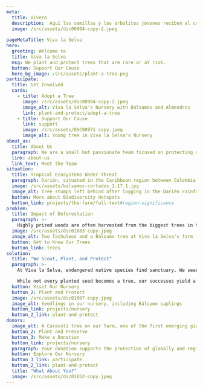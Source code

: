 ```yaml
---
meta:
  title: Vivero
  description:  Aquí las semillas y los arbolitos jóvenes reciben el cuidado y la atención que necesitan para prosperar.
  image: /src/assets/dsc00904-copy-2.jpeg
  
pageMetaTitle: Viva la Selva
hero:
  greeting: Welcome to
  title: Viva la Selva
  msg: We plant and protect trees that are rare or at risk.
  button: Support Our Cause
  hero_bg_image: /src/assets/plant-a-tree.png
participate:
  title: Get Involved
  cards:
    - title: Adopt a Tree
      image: /src/assets/dsc00904-copy-2.jpeg
      image_alt: Viva la Selva's Nursery with Bálsamos and Almendros
      link: plant-and-protect/adopt-a-tree
    - title: Support Our Cause
      link: support
      image: /src/assets/DSC00971 copy.jpeg
      image_alt: Young tree in Viva la Selva's Nursery
about_us:
  title: About Us
  paragraph: We are a small but passionate team focused on protecting rare and endangered tree species in the Darién region, located in North Chocó, Colombia.
  link: about-us
  link_text: Meet the Team
situation:
  title: Tropical Ecosystems Under Threat
  paragraph: Darién, situated in the Caribbean region between Colombia and Panama, faces an ecological crisis. Uncontrolled deforestation is rapidly depleting the once-lush rainforests. Internationally endangered tree species have become exceedingly scarce, making seed collection a daunting task. The ecosystem is on the brink of collapse.
  image: /src/assets/balsamos-cortados_1.17.1.jpg
  image_alt: Tree stumps left behind after logging in the Darién rainforest.
  button: More about Biodiversity Hotspots
  button_link: projects/the-farm/full-text#region-significance
problem:
  title: Impact of Deforestation
  paragraph: >-
    Highly prized woods are often harvested from the biggest trees in the rainforest. These trees do a lot more than just store carbon dioxide. They are homes to thousands of other living species. Their leaves provide shade that helps keep forest springs and rivers cool and flowing properly. The roots go deep, keeping the soil healthy and ready for new plants to grow. This helps all kinds of plant and animal species to survive and thrive.
  image: /src/assets/dsc01083-copy.jpeg
  image_alt: Two Tachuleos and a Bálsamo tree at Viva la Selva's farm
  button: Get to Know Our Trees
  button_link: trees
solution:
  title: "We Scout, Plant, and Protect"
  paragraph: >-
    At Viva la Selva, endangered native species find sanctuary. We search for and rescue seeds and seedlings of declining species, planting them in a protected, biodiverse environment to ensure their survival in the native ecosystem.

    While not every planted seed becomes a tree, our successes yield a remarkable explosion of life and abundance!
  button: Visit Our Nursery
  button_2: Plant and Protect
  image: /src/assets/dsc01007-copy.jpeg
  image_alt: Seedlings in our nursery, including Bálsamo saplings
  button_link: projects/nursery
  button_2_link: plant-and-protect
donors:
  image_alt: A Caracolí tree on our farm, one of the first emerging giants in young forests
  button_2: Plant and Preserve
  button_3: Make a Donation
  button_link: projects/nursery
  paragraph: Your donation supports the protection of globally and regionally endangered tree species, preserving biodiversity in a threatened ecosystem, and promoting natural CO2 storage—for a greener and more biodiverse world.
  button: Explore Our Nursery
  button_3_link: participate
  button_2_link: plant-and-protect
  title: "What About You?"
  image: /src/assets/dsc01052-copy.jpeg
---
```

